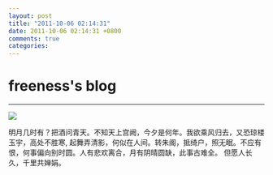 ```yaml
---
layout: post
title: "2011-10-06 02:14:31"
date: 2011-10-06 02:14:31 +0800
comments: true
categories: 
---
```


# freeness's blog

----------

![](http://okqmqrbgo.bkt.clouddn.com/201110060214311.jpg)

>
明月几时有？把酒问青天。不知天上宫阙，今夕是何年。我欲乘风归去，又恐琼楼玉宇，高处不胜寒, 起舞弄清影，何似在人间。转朱阁，抵绮户，照无眠。不应有恨，何事偏向别时圆。人有悲欢离合，月有阴晴圆缺，此事古难全。 但愿人长久，千里共婵娟。